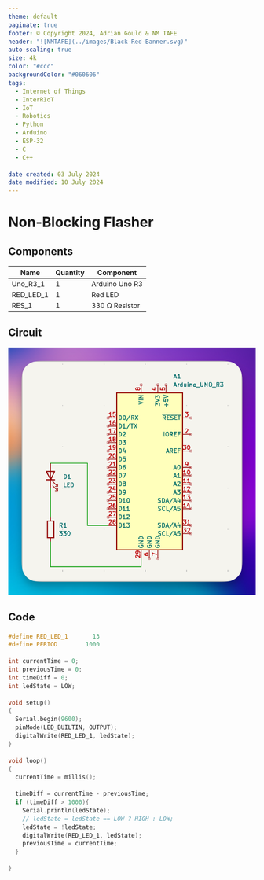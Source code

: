 ```yaml
---
theme: default
paginate: true
footer: © Copyright 2024, Adrian Gould & NM TAFE
header: "![NMTAFE](../images/Black-Red-Banner.svg)"
auto-scaling: true
size: 4k
color: "#ccc"
backgroundColor: "#060606"
tags: 
  - Internet of Things
  - InterRIoT
  - IoT
  - Robotics
  - Python
  - Arduino
  - ESP-32
  - C
  - C++

date created: 03 July 2024
date modified: 10 July 2024
---
```


# Non-Blocking Flasher

## Components
| Name      | Quantity | Component      |
| --------- | -------- | -------------- |
| Uno_R3_1  | 1        | Arduino Uno R3 |
| RED_LED_1 | 1        | Red LED        |
| RES_1     | 1        | 330 Ω Resistor |


## Circuit

![](../assets/CleanShot%202024-07-29%20at%2020.35.18@2x.png)

## Code

```cpp
#define RED_LED_1		13
#define PERIOD		  1000

int currentTime = 0;
int previousTime = 0;
int timeDiff = 0;
int ledState = LOW;

void setup()
{
  Serial.begin(9600);
  pinMode(LED_BUILTIN, OUTPUT);
  digitalWrite(RED_LED_1, ledState);
}

void loop()
{
  currentTime = millis();
  
  timeDiff = currentTime - previousTime;
  if (timeDiff > 1000){
    Serial.println(ledState);
    // ledState = ledState == LOW ? HIGH : LOW;
    ledState = !ledState;
    digitalWrite(RED_LED_1, ledState);
    previousTime = currentTime;
  }
  
}
```
